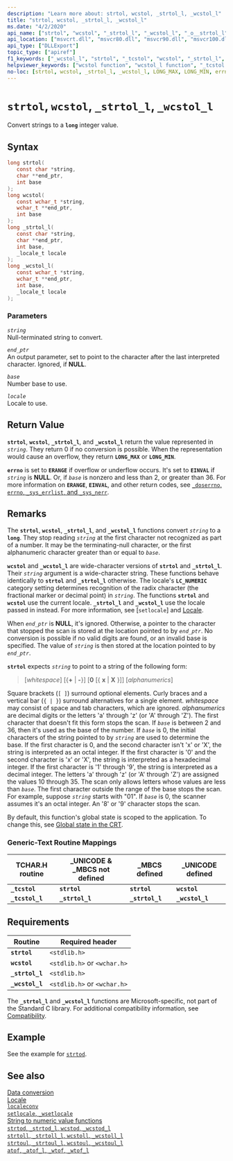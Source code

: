 ```yaml
---
description: "Learn more about: strtol, wcstol, _strtol_l, _wcstol_l"
title: "strtol, wcstol, _strtol_l, _wcstol_l"
ms.date: "4/2/2020"
api_name: ["strtol", "wcstol", "_strtol_l", "_wcstol_l", "_o__strtol_l", "_o__wcstol_l", "_o_strtol", "_o_wcstol"]
api_location: ["msvcrt.dll", "msvcr80.dll", "msvcr90.dll", "msvcr100.dll", "msvcr100_clr0400.dll", "msvcr110.dll", "msvcr110_clr0400.dll", "msvcr120.dll", "msvcr120_clr0400.dll", "ucrtbase.dll", "api-ms-win-crt-convert-l1-1-0.dll", "api-ms-win-crt-private-l1-1-0.dll"]
api_type: ["DLLExport"]
topic_type: ["apiref"]
f1_keywords: ["_wcstol_l", "strtol", "_tcstol", "wcstol", "_strtol_l", "_tcstol_l"]
helpviewer_keywords: ["wcstol function", "wcstol_l function", "_tcstol function", "string conversion, to integers", "tcstol function", "strtol_l function", "_wcstol_l function", "_strtol_l function", "strtol function"]
no-loc: [strtol, wcstol, _strtol_l, _wcstol_l, LONG_MAX, LONG_MIN, errno, ERANGE, EINVAL, LC_NUMERIC, _tcstol, _tcstol_l, localeconv, setlocale, _wsetlocale, strtod, _strtod_l, wcstod, _wcstod_l, strtoll, _strtoll_l, wcstoll, _wcstoll_l, strtoul, _strtoul_l, wcstoul, _wcstoul_l, atof, _atof_l, _wtof, _wtof_l]
---
```

# `strtol`, `wcstol`, `_strtol_l`, `_wcstol_l`

Convert strings to a **`long`** integer value.

## Syntax

```C
long strtol(
   const char *string,
   char **end_ptr,
   int base
);
long wcstol(
   const wchar_t *string,
   wchar_t **end_ptr,
   int base
);
long _strtol_l(
   const char *string,
   char **end_ptr,
   int base,
   _locale_t locale
);
long _wcstol_l(
   const wchar_t *string,
   wchar_t **end_ptr,
   int base,
   _locale_t locale
);
```

### Parameters

*`string`*\
Null-terminated string to convert.

*`end_ptr`*\
An output parameter, set to point to the character after the last interpreted character. Ignored, if **NULL**.

*`base`*\
Number base to use.

*`locale`*\
Locale to use.

## Return Value

**`strtol`**, **`wcstol`**, **`_strtol_l`**, and **`_wcstol_l`** return the value represented in *`string`*. They return 0 if no conversion is possible. When the representation would cause an overflow, they return **`LONG_MAX`** or **`LONG_MIN`**.

**`errno`** is set to **`ERANGE`** if overflow or underflow occurs. It's set to **`EINVAL`** if *`string`* is **NULL**. Or, if *`base`* is nonzero and less than 2, or greater than 36. For more information on **`ERANGE`**, **`EINVAL`**, and other return codes, see [`_doserrno`, `errno`, `_sys_errlist`, and `_sys_nerr`](../../c-runtime-library/errno-doserrno-sys-errlist-and-sys-nerr.md).

## Remarks

The **`strtol`**, **`wcstol`**, **`_strtol_l`**, and **`_wcstol_l`** functions convert *`string`* to a **`long`**. They stop reading *`string`* at the first character not recognized as part of a number. It may be the terminating-null character, or the first alphanumeric character greater than or equal to *`base`*.

**`wcstol`** and **`_wcstol_l`** are wide-character versions of **`strtol`** and **`_strtol_l`**. Their *`string`* argument is a wide-character string. These functions behave identically to **`strtol`** and **`_strtol_l`** otherwise. The locale's **`LC_NUMERIC`** category setting determines recognition of the radix character (the fractional marker or decimal point) in *`string`*. The functions **`strtol`** and **`wcstol`** use the current locale. **`_strtol_l`** and **`_wcstol_l`** use the locale passed in instead. For more information, see [`setlocale`] and [Locale](../../c-runtime-library/locale.md).

When *`end_ptr`* is **NULL**, it's ignored. Otherwise, a pointer to the character that stopped the scan is stored at the location pointed to by *`end_ptr`*. No conversion is possible if no valid digits are found, or an invalid base is specified. The value of *`string`* is then stored at the location pointed to by *`end_ptr`*.

**`strtol`** expects *`string`* to point to a string of the following form:

> [*whitespace*] [{**+** &#124; **-**}] [**0** [{ **x** &#124; **X** }]] [*alphanumerics*]

Square brackets (`[ ]`) surround optional elements. Curly braces and a vertical bar (`{ | }`) surround alternatives for a single element. *whitespace* may consist of space and tab characters, which are ignored. *alphanumerics* are decimal digits or the letters 'a' through 'z' (or 'A' through 'Z'). The first character that doesn't fit this form stops the scan. If *`base`* is between 2 and 36, then it's used as the base of the number. If *`base`* is 0, the initial characters of the string pointed to by *`string`* are used to determine the base. If the first character is 0, and the second character isn't 'x' or 'X', the string is interpreted as an octal integer. If the first character is '0' and the second character is 'x' or 'X', the string is interpreted as a hexadecimal integer. If the first character is '1' through '9', the string is interpreted as a decimal integer. The letters 'a' through 'z' (or 'A' through 'Z') are assigned the values 10 through 35. The scan only allows letters whose values are less than *`base`*. The first character outside the range of the base stops the scan. For example, suppose *`string`* starts with "01". If *`base`* is 0, the scanner assumes it's an octal integer. An '8' or '9' character stops the scan.

By default, this function's global state is scoped to the application. To change this, see [Global state in the CRT](../global-state.md).

### Generic-Text Routine Mappings

|TCHAR.H routine|_UNICODE & _MBCS not defined|_MBCS defined|_UNICODE defined|
|---------------------|------------------------------------|--------------------|-----------------------|
|**`_tcstol`**|**`strtol`**|**`strtol`**|**`wcstol`**|
|**`_tcstol_l`**|**`_strtol_l`**|**`_strtol_l`**|**`_wcstol_l`**|

## Requirements

|Routine|Required header|
|-------------|---------------------|
|**`strtol`**|`<stdlib.h>`|
|**`wcstol`**|`<stdlib.h>` or `<wchar.h>`|
|**`_strtol_l`**|`<stdlib.h>`|
|**`_wcstol_l`**|`<stdlib.h>` or `<wchar.h>`|

The **`_strtol_l`** and **`_wcstol_l`** functions are Microsoft-specific, not part of the Standard C library. For additional compatibility information, see [Compatibility](../compatibility.md).

## Example

See the example for [`strtod`](strtod-strtod-l-wcstod-wcstod-l.md).

## See also

[Data conversion](../data-conversion.md)\
[Locale](../locale.md)\
[`localeconv`](localeconv.md)\
[`setlocale`, `_wsetlocale`](setlocale-wsetlocale.md)\
[String to numeric value functions](../string-to-numeric-value-functions.md)\
[`strtod`, `_strtod_l`, `wcstod`, `_wcstod_l`](strtod-strtod-l-wcstod-wcstod-l.md)\
[`strtoll`, `_strtoll_l`, `wcstoll`, `_wcstoll_l`](strtoll-strtoll-l-wcstoll-wcstoll-l.md)\
[`strtoul`, `_strtoul_l`, `wcstoul`, `_wcstoul_l`](strtoul-strtoul-l-wcstoul-wcstoul-l.md)\
[`atof`, `_atof_l`, `_wtof`, `_wtof_l`](atof-atof-l-wtof-wtof-l.md)
